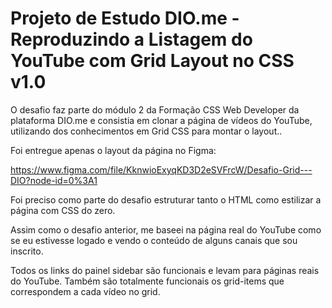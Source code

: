 <h1>Projeto de Estudo DIO.me - Reproduzindo a Listagem do YouTube com Grid Layout no CSS v1.0</h1>

O desafio faz parte do módulo 2 da Formação CSS Web Developer da plataforma DIO.me e consistia em clonar a página de vídeos do YouTube, utilizando dos conhecimentos em Grid CSS para montar o layout..

Foi entregue apenas o layout da página no Figma:

https://www.figma.com/file/KknwioExyqKD3D2eSVFrcW/Desafio-Grid---DIO?node-id=0%3A1

Foi preciso como parte do desafio estruturar tanto o HTML como estilizar a página com CSS do zero.

Assim como o desafio anterior, me baseei na página real do YouTube como se eu estivesse logado e vendo o conteúdo de alguns canais que sou inscrito.

Todos os links do painel sidebar são funcionais e levam para páginas reais do YouTube. Também são totalmente funcionais os grid-items que correspondem a cada vídeo no grid.
